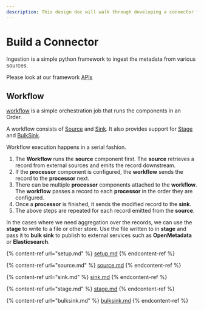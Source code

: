 ```yaml
---
description: This design doc will walk through developing a connector for OpenMetadata
---
```


# Build a Connector

Ingestion is a simple python framework to ingest the metadata from various sources.

Please look at our framework [APIs](https://github.com/open-metadata/OpenMetadata/tree/main/ingestion/src/metadata/ingestion/api)

## Workflow

[workflow](https://github.com/open-metadata/OpenMetadata/blob/main/ingestion/src/metadata/ingestion/api/workflow.py) is a simple orchestration job that runs the components in an Order.

A workflow consists of [Source](source.md) and [Sink](sink.md). It also provides support for [Stage](stage.md) and [BulkSink](bulksink.md).

Workflow execution happens in a serial fashion.

1. The **Workflow** runs the **source** component first. The **source** retrieves a record from external sources and emits the record downstream.
2. If the **processor** component is configured, the **workflow** sends the record to the **processor** next.
3. There can be multiple **processor** components attached to the **workflow**. The **workflow** passes a record to each **processor** in the order they are configured.
4. Once a **processor** is finished, it sends the modified record to the **sink**.
5. The above steps are repeated for each record emitted from the **source**.

In the cases where we need aggregation over the records, we can use the **stage** to write to a file or other store. Use the file written to in **stage** and pass it to **bulk sink** to publish to external services such as **OpenMetadata** or **Elasticsearch**.

{% content-ref url="setup.md" %}
[setup.md](setup.md)
{% endcontent-ref %}

{% content-ref url="source.md" %}
[source.md](source.md)
{% endcontent-ref %}

{% content-ref url="sink.md" %}
[sink.md](sink.md)
{% endcontent-ref %}

{% content-ref url="stage.md" %}
[stage.md](stage.md)
{% endcontent-ref %}

{% content-ref url="bulksink.md" %}
[bulksink.md](bulksink.md)
{% endcontent-ref %}
